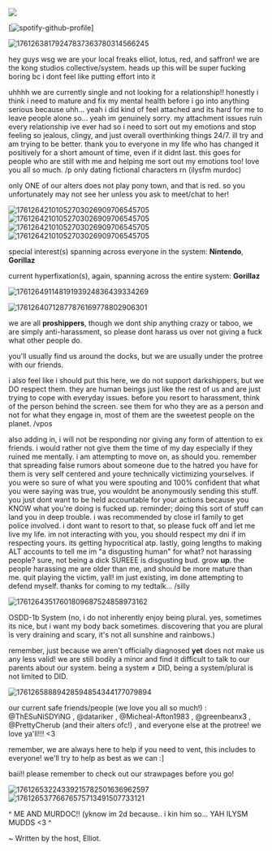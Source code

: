 ![](https://komarev.com/ghpvc/?username=thepluralecosystem&label=creepy+ass+stalkers)



[![spotify-github-profile](https://spotify-github-profile.kittinanx.com/api/view?uid=31gso7f2p4lrmgghgzyc5asyl6am&cover_image=true&theme=novatorem&show_offline=true&background_color=121212&interchange=false&bar_color=53b14f&bar_color_cover=false)]

![17612638179247837363780314566245](https://github.com/user-attachments/assets/7352ea54-46a6-4f34-a150-090d74f6f1ed)

hey guys wsg we are your local freaks elliot, lotus, red, and saffron! we are the kong studios collective/system. heads up this will be super fucking boring bc i dont feel like putting effort into it

uhhhh we are currently single and not looking for a relationship!! honestly i think i need to mature and fix my mental health before i go into anything serious because uhh... yeah i did kind of feel attached and its hard for me to leave people alone so... yeah im genuinely sorry. my attachment issues ruin every relationship ive ever had so i need to sort out my emotions and stop feeling so jealous, clingy, and just overall overthinking things 24/7. ill try and am trying to be better. thank you to everyone in my life who has changed it positively for a short amount of time, even if it didnt last. this goes for people who are still with me and helping me sort out my emotions too! love you all so much. /p only dating fictional characters rn (ilysfm murdoc)

only ONE of our alters does not play pony town, and that is red. so you unfortunately may not see her unless you ask to meet/chat to her!

![17612642101052703026909706545705](https://github.com/user-attachments/assets/aed1c13f-c0ca-4bb8-8c28-ac08c6b22852)![17612642101052703026909706545705](https://github.com/user-attachments/assets/c35d031f-cd46-45ab-a987-671598803ac7)![17612642101052703026909706545705](https://github.com/user-attachments/assets/c1117393-0cca-4743-9591-76ffbdf07a34)![17612642101052703026909706545705](https://github.com/user-attachments/assets/0bb356a6-a293-40d4-91f1-26654155a99c)

special interest(s) spanning across everyone in the system: **Nintendo**, **Gorillaz**

current hyperfixation(s), again, spanning across the entire system: **Gorillaz**

![17612649114819193924836439334269](https://github.com/user-attachments/assets/6364d2a4-6425-47dd-9b82-29f0ba0595d5)

![17612640712877876169778802906301](https://github.com/user-attachments/assets/58e22d90-4f33-4d39-a623-19bfad35dee4)

we are all **proshippers**, though we dont ship anything crazy or taboo, we are simply anti-harassment, so please dont harass us over not giving a fuck what other people do.

you'll usually find us around the docks, but we are usually under the protree with our friends.

i also feel like i should put this here, we do not support darkshippers, but we DO respect them. they are human beings just like the rest of us and are just trying to cope with everyday issues. before you resort to harassment, think of the person behind the screen. see them for who they are as a person and not for what they engage in, most of them are the sweetest people on the planet. /vpos

also adding in, i will not be responding nor giving any form of attention to ex friends. i would rather not give them the time of my day especially if they ruined me mentally. i am attempting to move on, as should you. remember that spreading false rumors about someone due to the hatred you have for them is very self centered and youre technically victimizing yourselves. if you were so sure of what you were spouting and 100% confident that what you were saying was true, you wouldnt be anonymously sending this stuff. you just dont want to be held accountable for your actions because you KNOW what you're doing is fucked up. reminder; doing this sort of stuff can land you in deep trouble. i was recommended by close irl family to get police involved. i dont want to resort to that, so please fuck off and let me live my life. im not interacting with you, you should respect my dni if im respecting yours. its getting hypocritical atp. lastly, going lengths to making ALT accounts to tell me im "a disgusting human" for what? not harassing people? sure, not being a dick SUREEE is disgusting bud. grow **up**. the people harassing me are older than me, and should be more mature than me. quit playing the victim, yall! im  just existing, im done attempting to defend myself. thanks for coming to my tedtalk... /silly

![17612643517601809687524858973162](https://github.com/user-attachments/assets/6393c670-3181-4dde-85d8-235e545884ae)

OSDD-1b System (no, i do not inherently enjoy being plural. yes, sometimes its nice, but i want my body back sometimes. discovering that you are plural is very draining and scary, it's not all sunshine and rainbows.)

remember, just because we aren't officially diagnosed **yet** does not make us any less valid! we are still bodily a minor and find it difficult to talk to our parents about our system. being a system ≠ DID, being a system/plural is not limited to DID.

![17612658889428594854344177079894](https://github.com/user-attachments/assets/b5c84cfe-0c70-4c99-bab7-788530fbd33d)

our current safe friends/people (we love you all so much!) : @ThESuNiSDYiNG , @datariker , @Micheal-Afton1983 , @greenbeanx3 , @PrettyCherub (and their alters ofc!) , and everyone else at the protree! we love ya'll!!! <3

remember, we are always here to help if you need to vent, this includes to everyone! we'll try to help as best as we can :]

baii!! please remember to check out our strawpages before you go!

![17612653224339215782501636962597](https://github.com/user-attachments/assets/da38fceb-d1ee-46bc-a640-80a75c409b3e)![17612653776676575713491507733121](https://github.com/user-attachments/assets/74e34241-53bd-4f4d-bcef-da2133389653)


^ ME AND MURDOC!! (yknow im 2d because.. i kin him so... YAH ILYSM MUDDS <3 ^

~ Written by the host, Elliot.
